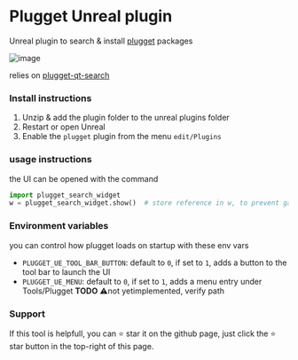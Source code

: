 # Plugget Unreal plugin

Unreal plugin to search & install [plugget](https://github.com/hannesdelbeke/plugget) packages 

![image](https://github.com/plugget/plugget-qt-addon/assets/3758308/0752c140-5b26-452e-81ac-fc4e36ccdb23)<br>

relies on [plugget-qt-search](https://github.com/hannesdelbeke/plugget-qt-search)

### Install instructions
1. Unzip & add the plugin folder to the unreal plugins folder
2. Restart or open Unreal
3. Enable the `plugget` plugin from the menu `edit/Plugins`


### usage instructions
the UI can be opened with the command 
```python
import plugget_search_widget
w = plugget_search_widget.show()  # store reference in w, to prevent garbage collection
```

### Environment variables
you can control how plugget loads on startup with these env vars
- `PLUGGET_UE_TOOL_BAR_BUTTON`: default to `0`, if set to `1`, adds a button to the tool bar to launch the UI 
- `PLUGGET_UE_MENU`:  default to `0`, if set to `1`, adds a menu entry under Tools/Plugget **TODO** ⚠️not yetimplemented, verify path

### Support

If this tool is helpfull, you can ⭐ star it on the github page,
just click the ⭐ star button in the top-right of this page.
